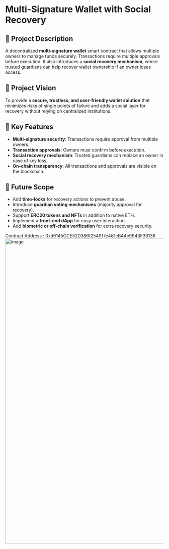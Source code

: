 # Multi-Signature Wallet with Social Recovery

## 📌 Project Description
A decentralized **multi-signature wallet** smart contract that allows multiple owners to manage funds securely. Transactions require multiple approvals before execution. It also introduces a **social recovery mechanism**, where trusted guardians can help recover wallet ownership if an owner loses access.

## 🎯 Project Vision
To provide a **secure, trustless, and user-friendly wallet solution** that minimizes risks of single points of failure and adds a social layer for recovery without relying on centralized institutions.

## 🚀 Key Features
- **Multi-signature security**: Transactions require approval from multiple owners.
- **Transaction approvals**: Owners must confirm before execution.
- **Social recovery mechanism**: Trusted guardians can replace an owner in case of key loss.
- **On-chain transparency**: All transactions and approvals are visible on the blockchain.

## 🔮 Future Scope
- Add **time-locks** for recovery actions to prevent abuse.
- Introduce **guardian voting mechanisms** (majority approval for recovery).
- Support **ERC20 tokens and NFTs** in addition to native ETH.
- Implement a **front-end dApp** for easy user interaction.
- Add **biometric or off-chain verification** for extra recovery security.

Contract Address : 0xd9145CCE52D386f254917e481eB44e9943F39138
<img width="1900" height="967" alt="image" src="https://github.com/user-attachments/assets/6b99a94f-ed38-4df4-b263-feccccbf06de" />

